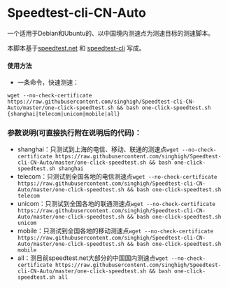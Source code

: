 # Speedtest-cli-CN-Auto

一个适用于Debian和Ubuntu的、以中国境内测速点为测速目标的测速脚本。

本脚本基于[speedtest.net](http://www.speedtest.net) 和 [speedtest-cli](https://github.com/sivel/speedtest-cli) 写成。
#### 使用方法
* 一条命令，快速测速：

``
wget --no-check-certificate https://raw.githubusercontent.com/singhigh/Speedtest-cli-CN-Auto/master/one-click-speedtest.sh && bash one-click-speedtest.sh {shanghai|telecom|unicom|mobile|all}
``

### 参数说明(可直接执行附在说明后的代码)：
* shanghai：只测试到上海的电信、移动、联通的测速点``wget --no-check-certificate https://raw.githubusercontent.com/singhigh/Speedtest-cli-CN-Auto/master/one-click-speedtest.sh && bash one-click-speedtest.sh shanghai``
* telecom：只测试到全国各地的电信测速点``wget --no-check-certificate https://raw.githubusercontent.com/singhigh/Speedtest-cli-CN-Auto/master/one-click-speedtest.sh && bash one-click-speedtest.sh telecom``
* unicom：只测试到全国各地的联通测速点``wget --no-check-certificate https://raw.githubusercontent.com/singhigh/Speedtest-cli-CN-Auto/master/one-click-speedtest.sh && bash one-click-speedtest.sh unicom``
* mobile：只测试到全国各地的移动测速点``wget --no-check-certificate https://raw.githubusercontent.com/singhigh/Speedtest-cli-CN-Auto/master/one-click-speedtest.sh && bash one-click-speedtest.sh mobile``
* all：测目前speedtest.net大部分的中国国内测速点``wget --no-check-certificate https://raw.githubusercontent.com/singhigh/Speedtest-cli-CN-Auto/master/one-click-speedtest.sh && bash one-click-speedtest.sh all``

